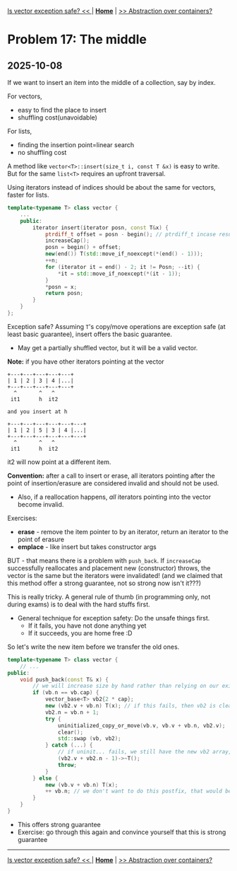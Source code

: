 [Is vector exception safe? << ](./problem_16.md) | [**Home**](../README.md) | [>> Abstraction over containers?](./problem_18.md) 

# Problem 17: The middle
## **2025-10-08**

If we want to insert an item into the middle of a collection, say by index.

For vectors,
- easy to find the place to insert
- shuffling cost(unavoidable)

For lists, 
- finding the insertion point=linear search
- no shuffling cost

A method like `vector<T>::insert(size_t i, const T &x)` is easy to write.  
But for the same `list<T>` requires an upfront traversal.

Using iterators instead of indices should be about the same for vectors, faster for lists.

```C++
template<typename T> class vector {
    ...
    public:
        iterator insert(iterator posn, const T&x) {
            ptrdiff_t offset = posn - begin(); // ptrdiff_t incase result is negative (in general)
            increaseCap();
            posn = begin() + offset;
            new(end()) T(std::move_if_noexcept(*(end() - 1)));
            ++n;
            for (iterator it = end() - 2; it != Posn; --it) {
                *it = std::move_if_noexcept(*(it - 1));
            }
            *posn = x;
            return posn;
        }
    }
};
```

Exception safe? Assuming `T`'s copy/move operations are exception safe (at least basic guarantee), insert offers the basic guarantee.
- May get a partially shuffled vector, but it will be a valid vector.

**Note:** if you have other iterators pointing at the vector

```
+---+---+---+---+---+  
| 1 | 2 | 3 | 4 |...|  
+---+---+---+---+---+  
  ^       ^   ^    
 it1      h  it2  

and you insert at h  

+---+---+---+---+---+---+  
| 1 | 2 | 5 | 3 | 4 |...|  
+---+---+---+---+---+---+  
  ^       ^   ^    
 it1      h  it2  
```

it2 will now point at a different item.

**Convention:** after a call to insert or erase, all iterators pointing after the point of insertion/erasure are considered invalid and should not be used.
- Also, if a reallocation happens, _all_ iterators pointing into the vector become invalid.

Exercises: 
- **erase** - remove the item pointer to by an iterator, return an iterator to the point of erasure
- **emplace** - like insert but takes constructor args

BUT - that means there is a problem with `push_back`. If `increaseCap` successfully reallocates and placement new (constructor) throws, 
the vector is the same but the iterators were invalidated! (and we claimed that this method offer a strong guarantee, not so strong now isn't it???)

This is really tricky. A general rule of thumb (in programming only, not during exams) is to deal with the hard stuffs first.
- General technique for exception safety: Do the unsafe things first.
  - If it fails, you have not done anything yet
  - If it succeeds, you are home free :D

So let's write the new item before we transfer the old ones.
```C++
template<typename T> class vector {
    // ...
public:
    void push_back(const T& x) {
        // we will increase size by hand rather than relying on our existing method
        if (vb.n == vb.cap) {
            vector_base<T> vb2{2 * cap};
            new (vb2.v + vb.n) T(x); // if this fails, then vb2 is clean up automatically, which is good
            vb2.n = vb.n + 1;
            try {
                uninitialized_copy_or_move(vb.v, vb.v + vb.n, vb2.v);
                clear();
                std::swap (vb, vb2);
            } catch (...) {
                // if uninit... fails, we still have the new vb2 array, everything else was clean up, and so the only thing left we need to clean up now is the T(x) item we just put in
                (vb2.v + vb2.n - 1)->~T();
                throw;
            }
        } else {
            new (vb.v + vb.n) T(x);
            ++ vb.n; // we don't want to do this postfix, that would be too soon because new (addr) T(x) might fail, and we don't want to increase n if it fails 
        }
    }
}
```
- This offers strong guarantee
- Exercise: go through this again and convince yourself that this is strong guarantee

---
[Is vector exception safe? << ](./problem_16.md) | [**Home**](../README.md) | [>> Abstraction over containers?](./problem_18.md)
